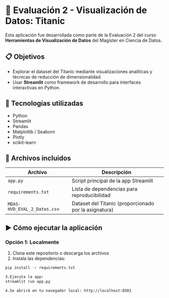 # 🚢 Evaluación 2 - Visualización de Datos: Titanic

Esta aplicación fue desarrollada como parte de la Evaluación 2 del curso **Herramientas de Visualización de Datos** del Magíster en Ciencia de Datos.

## 📋 Objetivos

- Explorar el dataset del Titanic mediante visualizaciones analíticas y técnicas de reducción de dimensionalidad.
- Usar **Streamlit** como framework de desarrollo para interfaces interactivas en Python.

## 🧰 Tecnologías utilizadas

- Python
- Streamlit
- Pandas
- Matplotlib / Seaborn
- Plotly
- scikit-learn

## 📁 Archivos incluidos

| Archivo                | Descripción                                     |
|------------------------|-------------------------------------------------|
| `app.py`               | Script principal de la app Streamlit            |
| `requirements.txt`     | Lista de dependencias para reproducibilidad     |
| `MDAS-HVD_EVAL_2_Datos.csv` | Dataset del Titanic (proporcionado por la asignatura) |

## ▶️ Cómo ejecutar la aplicación

### Opción 1: Localmente

1. Clona este repositorio o descarga los archivos
2. Instala las dependencias:

```bash
pip install -r requirements.txt

3.Ejecuta la app:
streamlit run app.py

4.Se abrirá en tu navegador local: http://localhost:8501

